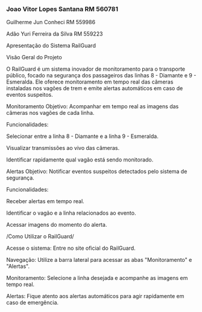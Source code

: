 ### Joao Vitor Lopes Santana RM 560781

Guilherme Jun Conheci RM 559986

Adão Yuri Ferreira da Silva RM 559223

Apresentação do Sistema RailGuard

Visão Geral do Projeto

O RailGuard é um sistema inovador de monitoramento para o transporte público, focado na segurança dos passageiros das linhas 8 - Diamante e 9 - Esmeralda. Ele oferece monitoramento em tempo real das câmeras instaladas nos vagões de trem e emite alertas automáticos em caso de eventos suspeitos.

Monitoramento
Objetivo: Acompanhar em tempo real as imagens das câmeras nos vagões de cada linha.

Funcionalidades:

Selecionar entre a linha 8 - Diamante e a linha 9 - Esmeralda.

Visualizar transmissões ao vivo das câmeras.

Identificar rapidamente qual vagão está sendo monitorado.

Alertas
Objetivo: Notificar eventos suspeitos detectados pelo sistema de segurança.

Funcionalidades:

Receber alertas em tempo real.

Identificar o vagão e a linha relacionados ao evento.

Acessar imagens do momento do alerta.

/Como Utilizar o RailGuard/

Acesse o sistema: Entre no site oficial do RailGuard.

Navegação: Utilize a barra lateral para acessar as abas "Monitoramento" e "Alertas".

Monitoramento: Selecione a linha desejada e acompanhe as imagens em tempo real.

Alertas: Fique atento aos alertas automáticos para agir rapidamente em caso de emergência.

